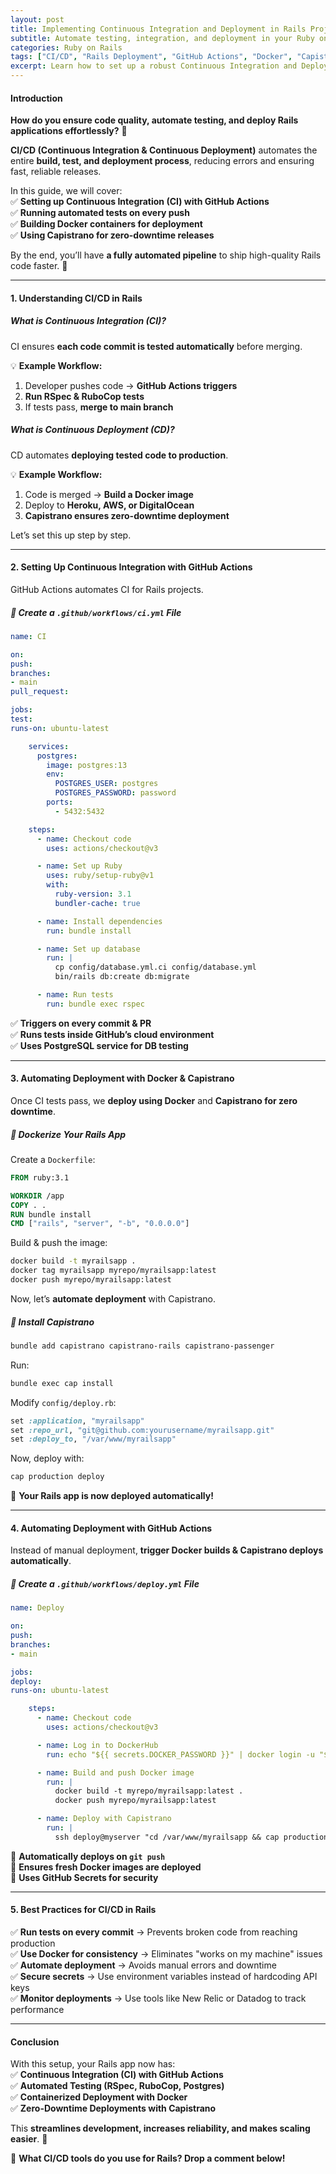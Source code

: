 ```yaml
---
layout: post
title: Implementing Continuous Integration and Deployment in Rails Projects
subtitle: Automate testing, integration, and deployment in your Ruby on Rails applications using CI/CD pipelines.
categories: Ruby on Rails
tags: ["CI/CD", "Rails Deployment", "GitHub Actions", "Docker", "Capistrano", "DevOps"]
excerpt: Learn how to set up a robust Continuous Integration and Deployment (CI/CD) pipeline in your Rails projects using GitHub Actions, Docker, and Capistrano.
---
```


#### **Introduction**
**How do you ensure code quality, automate testing, and deploy Rails applications effortlessly?** 🚀

**CI/CD (Continuous Integration & Continuous Deployment)** automates the entire **build, test, and deployment process**, reducing errors and ensuring fast, reliable releases.

In this guide, we will cover:  
✅ **Setting up Continuous Integration (CI) with GitHub Actions**  
✅ **Running automated tests on every push**  
✅ **Building Docker containers for deployment**  
✅ **Using Capistrano for zero-downtime releases**

By the end, you’ll have **a fully automated pipeline** to ship high-quality Rails code faster. 🚀

---

#### **1. Understanding CI/CD in Rails**
##### **What is Continuous Integration (CI)?**
CI ensures **each code commit is tested automatically** before merging.

💡 **Example Workflow:**
1. Developer pushes code → **GitHub Actions triggers**
2. **Run RSpec & RuboCop tests**
3. If tests pass, **merge to main branch**

##### **What is Continuous Deployment (CD)?**
CD automates **deploying tested code to production**.

💡 **Example Workflow:**
1. Code is merged → **Build a Docker image**
2. Deploy to **Heroku, AWS, or DigitalOcean**
3. **Capistrano ensures zero-downtime deployment**

Let’s set this up step by step.

---

#### **2. Setting Up Continuous Integration with GitHub Actions**
GitHub Actions automates CI for Rails projects.

##### **📌 Create a `.github/workflows/ci.yml` File**
```yml
name: CI

on:
push:
branches:
- main
pull_request:

jobs:
test:
runs-on: ubuntu-latest

    services:
      postgres:
        image: postgres:13
        env:
          POSTGRES_USER: postgres
          POSTGRES_PASSWORD: password
        ports:
          - 5432:5432

    steps:
      - name: Checkout code
        uses: actions/checkout@v3

      - name: Set up Ruby
        uses: ruby/setup-ruby@v1
        with:
          ruby-version: 3.1
          bundler-cache: true

      - name: Install dependencies
        run: bundle install

      - name: Set up database
        run: |
          cp config/database.yml.ci config/database.yml
          bin/rails db:create db:migrate

      - name: Run tests
        run: bundle exec rspec
```

✅ **Triggers on every commit & PR**  
✅ **Runs tests inside GitHub’s cloud environment**  
✅ **Uses PostgreSQL service for DB testing**

---

#### **3. Automating Deployment with Docker & Capistrano**
Once CI tests pass, we **deploy using Docker** and **Capistrano for zero downtime**.

##### **📌 Dockerize Your Rails App**
Create a `Dockerfile`:  
```dockerfile
FROM ruby:3.1

WORKDIR /app
COPY . .
RUN bundle install
CMD ["rails", "server", "-b", "0.0.0.0"]
```

Build & push the image:  
```sh
docker build -t myrailsapp .
docker tag myrailsapp myrepo/myrailsapp:latest
docker push myrepo/myrailsapp:latest
```

Now, let’s **automate deployment** with Capistrano.

##### **📌 Install Capistrano**
```sh
bundle add capistrano capistrano-rails capistrano-passenger
```

Run:  
```sh
bundle exec cap install
```

Modify `config/deploy.rb`:  
```ruby
set :application, "myrailsapp"
set :repo_url, "git@github.com:yourusername/myrailsapp.git"
set :deploy_to, "/var/www/myrailsapp"
```

Now, deploy with:  
```sh
cap production deploy
```

🚀 **Your Rails app is now deployed automatically!**

---

#### **4. Automating Deployment with GitHub Actions**
Instead of manual deployment, **trigger Docker builds & Capistrano deploys automatically**.

##### **📌 Create a `.github/workflows/deploy.yml` File**
```yml
name: Deploy

on:
push:
branches:
- main

jobs:
deploy:
runs-on: ubuntu-latest

    steps:
      - name: Checkout code
        uses: actions/checkout@v3

      - name: Log in to DockerHub
        run: echo "${{ secrets.DOCKER_PASSWORD }}" | docker login -u "${{ secrets.DOCKER_USERNAME }}" --password-stdin

      - name: Build and push Docker image
        run: |
          docker build -t myrepo/myrailsapp:latest .
          docker push myrepo/myrailsapp:latest

      - name: Deploy with Capistrano
        run: |
          ssh deploy@myserver "cd /var/www/myrailsapp && cap production deploy"
```

🔹 **Automatically deploys on `git push`**  
🔹 **Ensures fresh Docker images are deployed**  
🔹 **Uses GitHub Secrets for security**

---

#### **5. Best Practices for CI/CD in Rails**
✅ **Run tests on every commit** → Prevents broken code from reaching production  
✅ **Use Docker for consistency** → Eliminates "works on my machine" issues  
✅ **Automate deployment** → Avoids manual errors and downtime  
✅ **Secure secrets** → Use environment variables instead of hardcoding API keys  
✅ **Monitor deployments** → Use tools like New Relic or Datadog to track performance

---

#### **Conclusion**
With this setup, your Rails app now has:  
✅ **Continuous Integration (CI) with GitHub Actions**  
✅ **Automated Testing (RSpec, RuboCop, Postgres)**  
✅ **Containerized Deployment with Docker**  
✅ **Zero-Downtime Deployments with Capistrano**

This **streamlines development, increases reliability, and makes scaling easier**. 🚀

🔹 **What CI/CD tools do you use for Rails? Drop a comment below!**  
